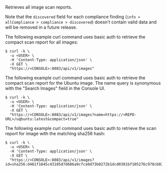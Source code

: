 Retrieves all image scan reports.

[//]: # (https://github.com/twistlock/twistlock/issues/16586)

Note that the `discovered` field for each compliance finding (`info > allCompliance > compliance > discovered`) doesn't contain valid data and will be removed in a future release.

The following example curl command uses basic auth to retrieve the compact scan report for all images:

```
$ curl -k \
  -u <USER> \
  -H 'Content-Type: application/json' \
  -X GET \
  "https://<CONSOLE>:8083/api/v1/images"
```

The following example curl command uses basic auth to retrieve the compact scan report for the Ubuntu image.
The name query is synonymous with the "Search Images" field in the Console UI.

```
$ curl -k \
  -u <USER> \
  -H 'Content-Type: application/json' \
  -X GET \
  "https://<CONSOLE>:8083/api/v1/images?name=https://<REPO-URL>/uqbuntu:latest&compact=true"
```

The following example curl command uses basic auth to retrieve the scan report for image with the matching sha256 hash:

```
$ curl -k \
  -u <USER> \
  -H 'Content-Type: application/json' \
  -X GET \
  "https://<CONSOLE>:8083/api/v1/images?id=sha256:d461f1845c43105d7d686a9cfca9d73b0272b1dcd0381bf105276c978cb02832"
```
